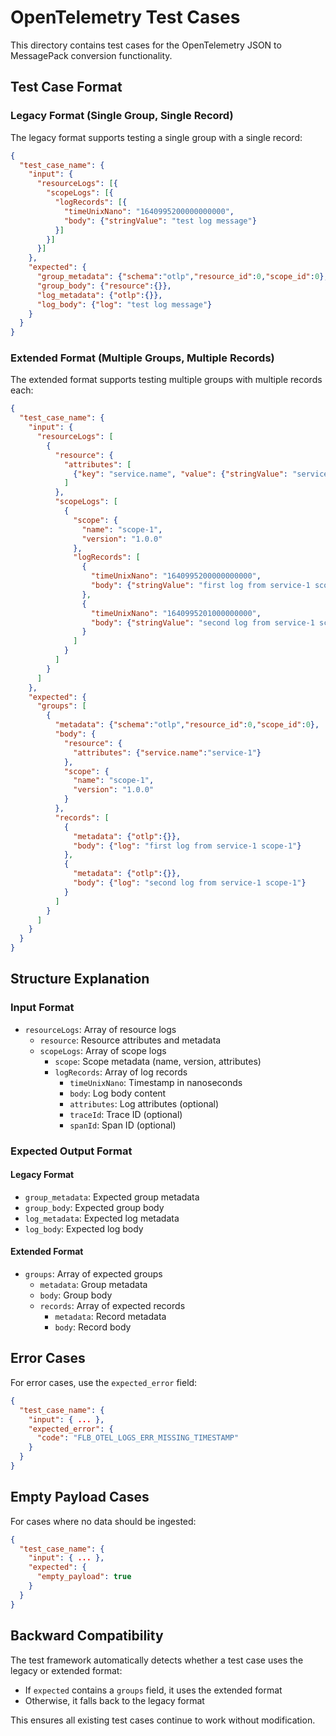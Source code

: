 # OpenTelemetry Test Cases

This directory contains test cases for the OpenTelemetry JSON to MessagePack conversion functionality.

## Test Case Format

### Legacy Format (Single Group, Single Record)

The legacy format supports testing a single group with a single record:

```json
{
  "test_case_name": {
    "input": {
      "resourceLogs": [{
        "scopeLogs": [{
          "logRecords": [{
            "timeUnixNano": "1640995200000000000",
            "body": {"stringValue": "test log message"}
          }]
        }]
      }]
    },
    "expected": {
      "group_metadata": {"schema":"otlp","resource_id":0,"scope_id":0},
      "group_body": {"resource":{}},
      "log_metadata": {"otlp":{}},
      "log_body": {"log": "test log message"}
    }
  }
}
```

### Extended Format (Multiple Groups, Multiple Records)

The extended format supports testing multiple groups with multiple records each:

```json
{
  "test_case_name": {
    "input": {
      "resourceLogs": [
        {
          "resource": {
            "attributes": [
              {"key": "service.name", "value": {"stringValue": "service-1"}}
            ]
          },
          "scopeLogs": [
            {
              "scope": {
                "name": "scope-1",
                "version": "1.0.0"
              },
              "logRecords": [
                {
                  "timeUnixNano": "1640995200000000000",
                  "body": {"stringValue": "first log from service-1 scope-1"}
                },
                {
                  "timeUnixNano": "1640995201000000000",
                  "body": {"stringValue": "second log from service-1 scope-1"}
                }
              ]
            }
          ]
        }
      ]
    },
    "expected": {
      "groups": [
        {
          "metadata": {"schema":"otlp","resource_id":0,"scope_id":0},
          "body": {
            "resource": {
              "attributes": {"service.name":"service-1"}
            },
            "scope": {
              "name": "scope-1",
              "version": "1.0.0"
            }
          },
          "records": [
            {
              "metadata": {"otlp":{}},
              "body": {"log": "first log from service-1 scope-1"}
            },
            {
              "metadata": {"otlp":{}},
              "body": {"log": "second log from service-1 scope-1"}
            }
          ]
        }
      ]
    }
  }
}
```

## Structure Explanation

### Input Format
- `resourceLogs`: Array of resource logs
  - `resource`: Resource attributes and metadata
  - `scopeLogs`: Array of scope logs
    - `scope`: Scope metadata (name, version, attributes)
    - `logRecords`: Array of log records
      - `timeUnixNano`: Timestamp in nanoseconds
      - `body`: Log body content
      - `attributes`: Log attributes (optional)
      - `traceId`: Trace ID (optional)
      - `spanId`: Span ID (optional)

### Expected Output Format

#### Legacy Format
- `group_metadata`: Expected group metadata
- `group_body`: Expected group body
- `log_metadata`: Expected log metadata
- `log_body`: Expected log body

#### Extended Format
- `groups`: Array of expected groups
  - `metadata`: Group metadata
  - `body`: Group body
  - `records`: Array of expected records
    - `metadata`: Record metadata
    - `body`: Record body

## Error Cases

For error cases, use the `expected_error` field:

```json
{
  "test_case_name": {
    "input": { ... },
    "expected_error": {
      "code": "FLB_OTEL_LOGS_ERR_MISSING_TIMESTAMP"
    }
  }
}
```

## Empty Payload Cases

For cases where no data should be ingested:

```json
{
  "test_case_name": {
    "input": { ... },
    "expected": {
      "empty_payload": true
    }
  }
}
```

## Backward Compatibility

The test framework automatically detects whether a test case uses the legacy or extended format:
- If `expected` contains a `groups` field, it uses the extended format
- Otherwise, it falls back to the legacy format

This ensures all existing test cases continue to work without modification.
